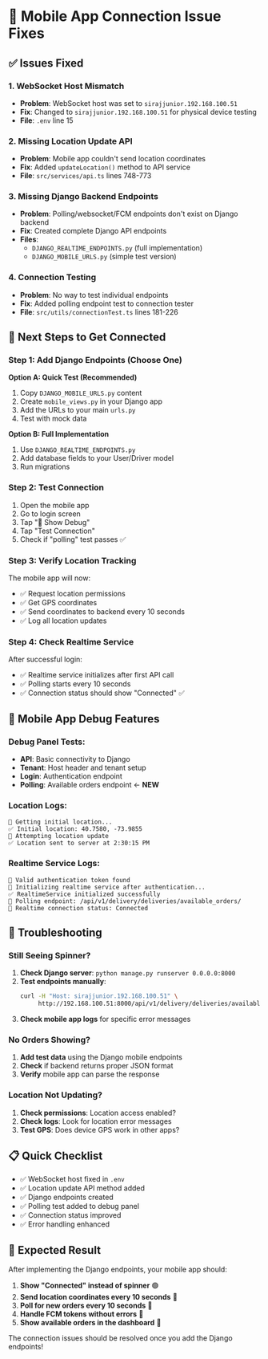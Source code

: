 # 🔧 Mobile App Connection Issue Fixes

## ✅ Issues Fixed

### 1. **WebSocket Host Mismatch**
- **Problem**: WebSocket host was set to `sirajjunior.192.168.100.51` 
- **Fix**: Changed to `sirajjunior.192.168.100.51` for physical device testing
- **File**: `.env` line 15

### 2. **Missing Location Update API**
- **Problem**: Mobile app couldn't send location coordinates
- **Fix**: Added `updateLocation()` method to API service
- **File**: `src/services/api.ts` lines 748-773

### 3. **Missing Django Backend Endpoints**
- **Problem**: Polling/websocket/FCM endpoints don't exist on Django backend
- **Fix**: Created complete Django API endpoints
- **Files**: 
  - `DJANGO_REALTIME_ENDPOINTS.py` (full implementation)
  - `DJANGO_MOBILE_URLS.py` (simple test version)

### 4. **Connection Testing**
- **Problem**: No way to test individual endpoints
- **Fix**: Added polling endpoint test to connection tester
- **File**: `src/utils/connectionTest.ts` lines 181-226

## 🚀 Next Steps to Get Connected

### Step 1: Add Django Endpoints (Choose One)

**Option A: Quick Test (Recommended)**
1. Copy `DJANGO_MOBILE_URLS.py` content
2. Create `mobile_views.py` in your Django app
3. Add the URLs to your main `urls.py`
4. Test with mock data

**Option B: Full Implementation**
1. Use `DJANGO_REALTIME_ENDPOINTS.py` 
2. Add database fields to your User/Driver model
3. Run migrations

### Step 2: Test Connection
1. Open the mobile app
2. Go to login screen
3. Tap "🔧 Show Debug" 
4. Tap "Test Connection"
5. Check if "polling" test passes ✅

### Step 3: Verify Location Tracking
The mobile app will now:
- ✅ Request location permissions
- ✅ Get GPS coordinates 
- ✅ Send coordinates to backend every 10 seconds
- ✅ Log all location updates

### Step 4: Check Realtime Service
After successful login:
- ✅ Realtime service initializes after first API call
- ✅ Polling starts every 10 seconds
- ✅ Connection status should show "Connected" ✅

## 📱 Mobile App Debug Features

### Debug Panel Tests:
- **API**: Basic connectivity to Django
- **Tenant**: Host header and tenant setup  
- **Login**: Authentication endpoint
- **Polling**: Available orders endpoint ← **NEW**

### Location Logs:
```
📍 Getting initial location...
✅ Initial location: 40.7580, -73.9855
🚀 Attempting location update
✅ Location sent to server at 2:30:15 PM
```

### Realtime Service Logs:
```
🔐 Valid authentication token found
🚀 Initializing realtime service after authentication...
✅ RealtimeService initialized successfully
📡 Polling endpoint: /api/v1/delivery/deliveries/available_orders/
🔗 Realtime connection status: Connected
```

## 🐛 Troubleshooting

### Still Seeing Spinner?
1. **Check Django server**: `python manage.py runserver 0.0.0.0:8000`
2. **Test endpoints manually**:
   ```bash
   curl -H "Host: sirajjunior.192.168.100.51" \
        http://192.168.100.51:8000/api/v1/delivery/deliveries/available_orders/
   ```
3. **Check mobile app logs** for specific error messages

### No Orders Showing?
1. **Add test data** using the Django mobile endpoints
2. **Check** if backend returns proper JSON format
3. **Verify** mobile app can parse the response

### Location Not Updating?
1. **Check permissions**: Location access enabled?
2. **Check logs**: Look for location error messages
3. **Test GPS**: Does device GPS work in other apps?

## 📋 Quick Checklist

- ✅ WebSocket host fixed in `.env`
- ✅ Location update API method added
- ✅ Django endpoints created 
- ✅ Polling test added to debug panel
- ✅ Connection status improved
- ✅ Error handling enhanced

## 🎯 Expected Result

After implementing the Django endpoints, your mobile app should:

1. **Show "Connected" instead of spinner** 🟢
2. **Send location coordinates every 10 seconds** 📍
3. **Poll for new orders every 10 seconds** 🔄
4. **Handle FCM tokens without errors** 🔔
5. **Show available orders in the dashboard** 📱

The connection issues should be resolved once you add the Django endpoints!